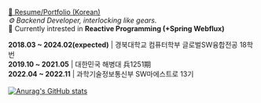 [📜 Resume/Portfolio (Korean)](https://linen-seaplane-b39.notion.site/Server-Developer-b4297f7dc5484bcc9fc757ccb60f5009)  
*⚙️ Backend Developer, interlocking like gears.*  
🤔 Currently intrested in **Reactive Programming (+Spring Webflux)**

**2018.03 ~ 2024.02(expected)** | 경북대학교 컴퓨터학부 글로벌SW융합전공 18학번  
**2019.10 ~ 2021.05** | 대한민국 해병대 兵1251期  
**2022.04 ~ 2022.11** | 과학기술정보통신부 SW마에스트로 13기  
<br/>
[![Anurag's GitHub stats](https://github-readme-stats.vercel.app/api?username=nsce9806q)](https://github.com/anuraghazra/github-readme-stats)
